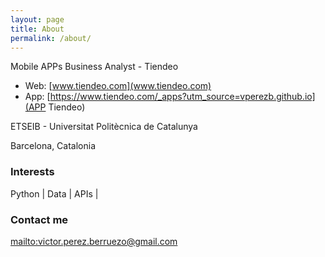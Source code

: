 ```yaml
---
layout: page
title: About
permalink: /about/
---
```


Mobile APPs Business Analyst - Tiendeo 
* Web: [www.tiendeo.com](www.tiendeo.com)
* App: [https://www.tiendeo.com/_apps?utm_source=vperezb.github.io](APP Tiendeo)

ETSEIB - Universitat Politècnica de Catalunya

Barcelona, Catalonia

### Interests

Python | Data | APIs | 
 
### Contact me

[mailto:victor.perez.berruezo@gmail.com](victor.perez.berruezo@gmail.com)
